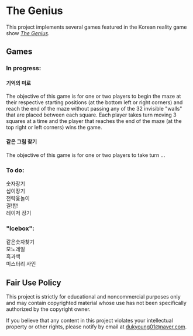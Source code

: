 # The Genius

This project implements several games featured in the Korean reality game show _[The Genius](https://en.wikipedia.org/wiki/The_Genius_(TV_series))_.

## Games

### In progress:

#### 기억의 미로
The objective of this game is for one or two players to begin the maze at their respective starting positions (at the bottom left or right corners) and reach the end of the maze without passing any of the 32 invisible "walls" that are placed between each square. Each player takes turn moving 3 squares at a time and the player that reaches the end of the maze (at the top right or left corners) wins the game.

#### 같은 그림 찾기
The objective of this game is for one or two players to take turn ...

### To do:<br>
숫자장기<br>
십이장기<br>
전략윷놀이<br>
결!합!<br>
레이저 장기

### "Icebox":<br>
같은숫자찾기<br>
모노레일<br>
흑과백<br>
미스터리 사인

## Fair Use Policy

This project is strictly for educational and noncommercial purposes only and may contain copyrighted material whose use has not been specifically authorized by the copyright owner.

If you believe that any content in this project violates your intellectual property or other rights, please notify by email at dukyoung01@naver.com.
